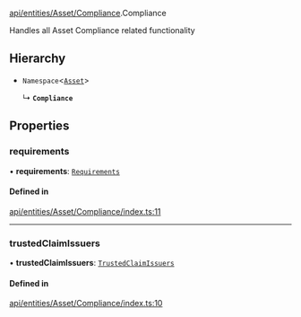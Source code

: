 [api/entities/Asset/Compliance](../../../../../Modules/API/Entities/Asset/Compliance.md).Compliance

Handles all Asset Compliance related functionality

## Hierarchy

- `Namespace`<[`Asset`](../Asset.md)\>

  ↳ **`Compliance`**

## Properties

### requirements

• **requirements**: [`Requirements`](Requirements/Requirements.md)

#### Defined in

[api/entities/Asset/Compliance/index.ts:11](https://github.com/PolymeshAssociation/polymesh-sdk/blob/15be87e8/src/api/entities/Asset/Compliance/index.ts#L11)

___

### trustedClaimIssuers

• **trustedClaimIssuers**: [`TrustedClaimIssuers`](TrustedClaimIssuers/TrustedClaimIssuers.md)

#### Defined in

[api/entities/Asset/Compliance/index.ts:10](https://github.com/PolymeshAssociation/polymesh-sdk/blob/15be87e8/src/api/entities/Asset/Compliance/index.ts#L10)
